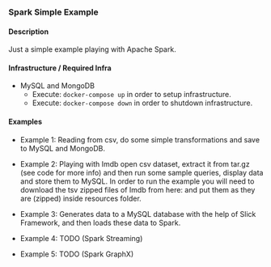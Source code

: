 ### Spark Simple Example

#### Description 

Just a simple example playing with Apache Spark.


#### Infrastructure / Required Infra

* MySQL and MongoDB
    * Execute: `docker-compose up` in order to setup infrastructure.
    * Execute: `docker-compose down` in order to shutdown infrastructure.


#### Examples

* Example 1: 
Reading from csv, do some simple transformations and save to MySQL and MongoDB.

* Example 2:
Playing with Imdb open csv dataset, extract it from tar.gz (see code for more info)
and then run some sample queries, display data and store them to MySQL.
In order to run the example you will need to download the tsv zipped files of Imdb from here: 
and put them as they are (zipped) inside resources folder.

* Example 3:
Generates data to a MySQL database with the help of Slick Framework, and then loads 
these data to Spark.

* Example 4: TODO (Spark Streaming)

* Example 5: TODO (Spark GraphX)